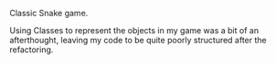 Classic Snake game.

Using Classes to represent the objects in my game was a bit of an afterthought, leaving my code to be quite poorly structured after the refactoring.